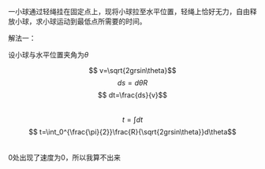 一小球通过轻绳挂在固定点上，现将小球拉至水平位置，轻绳上恰好无力，自由释放小球，求小球运动到最低点所需要的时间。

解法一：

设小球与水平位置夹角为$\theta$

$$ v=\sqrt{2grsin\theta}$$
$$ ds=d\theta R$$
$$ dt=\frac{ds}{v}$$
$$\ $$
$$ t=\int dt$$
$$ t=\int_0^{\frac{\pi}{2}}\frac{R}{\sqrt{2grsin\theta}}d\theta$$
$$\ $$
0处出现了速度为0，所以我算不出来
